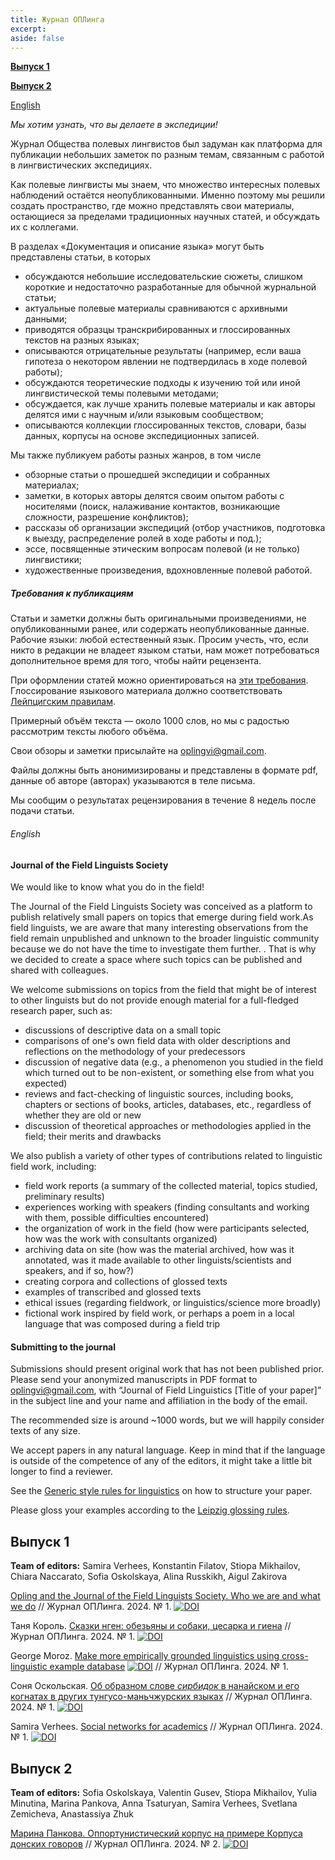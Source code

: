 ```yaml
---
title: Журнал ОПЛинга
excerpt: 
aside: false
---
```

[**Выпуск 1**](#выпуск-1)

[**Выпуск 2**](#выпуск-2)

[English](#english)


*Мы хотим узнать, что вы делаете в экспедиции!*

Журнал Общества полевых лингвистов был задуман как платформа для публикации небольших заметок по разным темам, связанным с работой в лингвистических экспедициях.

Как полевые лингвисты мы знаем, что множество интересных полевых наблюдений остаётся неопубликованными. Именно поэтому мы решили создать пространство, где можно представлять свои материалы, остающиеся за пределами традиционных научных статей, и обсуждать их с коллегами.

В разделах «Документация и описание языка» могут быть представлены статьи, в которых

- обсуждаются небольшие исследовательские сюжеты, слишком короткие и недостаточно разработанные для обычной журнальной статьи;
- актуальные полевые материалы сравниваются с архивными данными;
- приводятся образцы транскрибированных и глоссированных текстов на разных языках;
- описываются отрицательные результаты (например, если ваша гипотеза о некотором явлении не подтвердилась в ходе полевой работы);
- обсуждаются теоретические подходы к изучению той или иной лингвистической темы полевыми методами; 
- обсуждается, как лучше хранить полевые материалы и как авторы делятся ими с научным и/или языковым сообществом;
- описываются коллекции глоссированных текстов, словари, базы данных, корпусы на основе экспедиционных записей.

Мы также публикуем работы разных жанров, в том числе

- обзорные статьи о прошедшей экспедиции и собранных материалах;
- заметки, в которых авторы делятся своим опытом работы с носителями (поиск, налаживание контактов, возникающие сложности, разрешение конфликтов);
- рассказы об организации экспедиций (отбор участников, подготовка к выезду, распределение ролей в ходе работы и под.);
- эссе, посвященные этическим вопросам полевой (и не только) лингвистики;
- художественные произведения, вдохновленные полевой работой.

##### Требования к публикациям

Статьи и заметки должны быть оригинальными произведениями, не опубликованными ранее, или содержать неопубликованные данные.
Рабочие языки: любой естественный язык. Просим учесть, что, если никто в редакции не владеет языком статьи, нам может потребоваться дополнительное время для того, чтобы найти рецензента.

При оформлении статей можно ориентироваться на [эти требования](http://langsci.github.io/gsr/GenericStyleRulesLangsci.pdf). Глоссирование языкового материала должно соответствовать [Лейпцигским правилам](https://www.eva.mpg.de/lingua/resources/glossing-rules.php). 

Примерный объём текста — около 1000 слов, но мы с радостью рассмотрим тексты любого объёма.

Свои обзоры и заметки присылайте на oplingvi@gmail.com. 

Файлы должны быть анонимизированы и представлены в формате pdf, данные об авторе (авторах) указываются в теле письма.

Мы сообщим о результатах рецензирования в течение 8 недель после подачи статьи.



###### English

#### Journal of the Field Linguists Society  

We would like to know what you do in the field!

The Journal of the Field Linguists Society was conceived as a platform to publish relatively small papers on topics that emerge during field work.As field linguists, we are aware that many interesting observations from the field  remain unpublished and unknown to the broader linguistic community because we do not have the time to investigate them further. . That is why we decided to create a space where such topics can be published and shared with colleagues.

We welcome submissions on topics from the field that might be of interest to other linguists but do not provide enough material for a full-fledged research paper, such as:

- discussions of descriptive data on a small topic
- comparisons of one's own field data with older descriptions and reflections on the methodology of your predecessors
- discussion of negative data (e.g., a phenomenon you studied in the field which turned out to be non-existent, or something else from what you expected)
- reviews and fact-checking of linguistic sources, including books, chapters or sections of books, articles, databases, etc., regardless of whether they are old or new
- discussion of theoretical approaches or methodologies applied in the field; their merits and drawbacks

We also publish a variety of other types of contributions related to linguistic field work, including:

- field work reports (a summary of the collected material, topics studied, preliminary results)
- experiences working with speakers (finding consultants and working with them, possible difficulties encountered)
- the organization of work in the field (how were participants selected, how was the work with consultants organized)
- archiving data on site (how was the material archived, how was it annotated, was it made available to other linguists/scientists and speakers, and if so, how?)
- creating corpora and collections of glossed texts
- examples of transcribed and glossed texts
- ethical issues (regarding fieldwork, or linguistics/science more broadly)
- fictional work inspired by field work, or perhaps a poem in a local language that was composed during a field trip

#### Submitting to the journal
Submissions should present original work that has not been published prior. Please send your anonymized manuscripts in PDF format to oplingvi@gmail.com, with “Journal of Field Linguistics [Title of your paper]” in the subject line and your name and affiliation in the body of the email.

The recommended size is around ~1000 words, but we will happily consider texts of any size.

We accept papers in any natural language. Keep in mind that if the language is outside of the competence of any of the editors, it might take a little bit longer to find a reviewer.

See the [Generic style rules for linguistics](https://langsci.github.io/gsr/GenericStyleRulesLangsci.pdf) on how to structure your paper.

Please gloss your examples according to the [Leipzig glossing rules](https://www.eva.mpg.de/lingua/resources/glossing-rules.php).



## Выпуск 1

**Team of editors:** Samira Verhees, Konstantin Filatov, Stiopa Mikhailov, Chiara Naccarato, Sofia Oskolskaya, Alina Russkikh, Aigul Zakirova

[Opling and the Journal of the Field Linguists Society. Who we are and what we do](/01-preface.html/) // Журнал ОПЛинга. 2024. № 1.
[![DOI](https://zenodo.org/badge/DOI/10.5281/zenodo.10610503.svg)](https://doi.org/10.5281/zenodo.10610503)

Таня Король. [Сказки нген: обезьяны и собаки, цесарка и гиена](/01-korol.html/) // Журнал ОПЛинга. 2024. № 1.
[![DOI](https://zenodo.org/badge/DOI/10.5281/zenodo.10611084.svg)](https://doi.org/10.5281/zenodo.10611084)

George Moroz. [Make more empirically grounded linguistics using cross-linguistic example database](/01-moroz.html/)
[![DOI](https://zenodo.org/badge/DOI/10.5281/zenodo.10611211.svg)](https://doi.org/10.5281/zenodo.10611211) // Журнал ОПЛинга. 2024. № 1.

Соня Оскольская. [Об образном слове <i>сирбидок</i> в нанайском и его когнатах в других тунгусо-маньчжурских языках](/01-oskolskaya.html/) // Журнал ОПЛинга. 2024. № 1.
[![DOI](https://zenodo.org/badge/DOI/10.5281/zenodo.10610451.svg)](https://doi.org/10.5281/zenodo.10610451)

Samira Verhees. [Social networks for academics](/01-verhees.html/) // Журнал ОПЛинга. 2024. № 1.
[![DOI](https://zenodo.org/badge/DOI/10.5281/zenodo.10611237.svg)](https://doi.org/10.5281/zenodo.10611237)



## Выпуск 2

**Team of editors:** Sofia Oskolskaya, Valentin Gusev, Stiopa Mikhailov, Yulia Minutina, Marina Pankova, Anna Tsaturyan, Samira Verhees, Svetlana Zemicheva, Anastassiya Zhuk

[Марина Панкова. Оппортунистический корпус на примере Корпуса донских говоров](/02-pankova.html/) // Журнал ОПЛинга. 2024. № 2.
[![DOI](https://zenodo.org/badge/DOI/10.5281/zenodo.11189804.svg)](https://doi.org/10.5281/zenodo.11189804)





    
